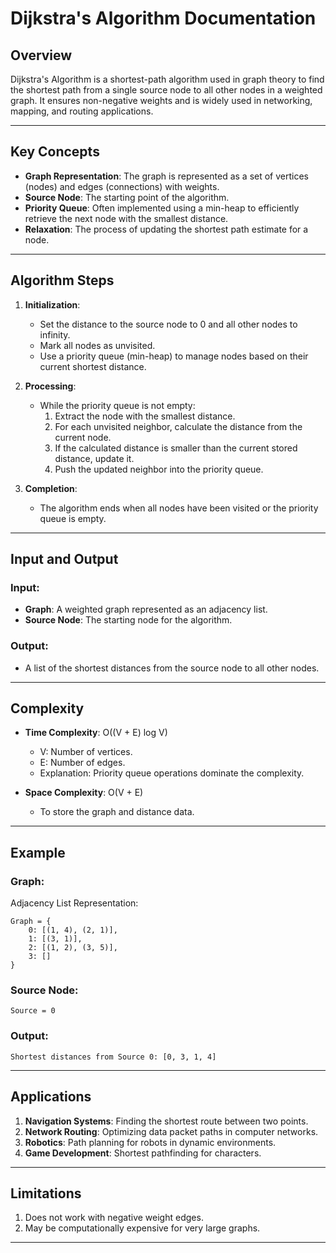 # Dijkstra's Algorithm Documentation

## Overview
Dijkstra's Algorithm is a shortest-path algorithm used in graph theory to find the shortest path from a single source node to all other nodes in a weighted graph. It ensures non-negative weights and is widely used in networking, mapping, and routing applications.

---

## Key Concepts
- **Graph Representation**: The graph is represented as a set of vertices (nodes) and edges (connections) with weights.
- **Source Node**: The starting point of the algorithm.
- **Priority Queue**: Often implemented using a min-heap to efficiently retrieve the next node with the smallest distance.
- **Relaxation**: The process of updating the shortest path estimate for a node.

---

## Algorithm Steps
1. **Initialization**:
   - Set the distance to the source node to 0 and all other nodes to infinity.
   - Mark all nodes as unvisited.
   - Use a priority queue (min-heap) to manage nodes based on their current shortest distance.

2. **Processing**:
   - While the priority queue is not empty:
     1. Extract the node with the smallest distance.
     2. For each unvisited neighbor, calculate the distance from the current node.
     3. If the calculated distance is smaller than the current stored distance, update it.
     4. Push the updated neighbor into the priority queue.

3. **Completion**:
   - The algorithm ends when all nodes have been visited or the priority queue is empty.

---

## Input and Output
### Input:
- **Graph**: A weighted graph represented as an adjacency list.
- **Source Node**: The starting node for the algorithm.

### Output:
- A list of the shortest distances from the source node to all other nodes.

---

## Complexity
- **Time Complexity**: O((V + E) log V)
  - V: Number of vertices.
  - E: Number of edges.
  - Explanation: Priority queue operations dominate the complexity.

- **Space Complexity**: O(V + E)
  - To store the graph and distance data.

---

## Example
### Graph:
Adjacency List Representation:
```
Graph = {
    0: [(1, 4), (2, 1)],
    1: [(3, 1)],
    2: [(1, 2), (3, 5)],
    3: []
}
```

### Source Node:
```
Source = 0
```

### Output:
```
Shortest distances from Source 0: [0, 3, 1, 4]
```

---

## Applications
1. **Navigation Systems**: Finding the shortest route between two points.
2. **Network Routing**: Optimizing data packet paths in computer networks.
3. **Robotics**: Path planning for robots in dynamic environments.
4. **Game Development**: Shortest pathfinding for characters.

---

## Limitations
1. Does not work with negative weight edges.
2. May be computationally expensive for very large graphs.

---
